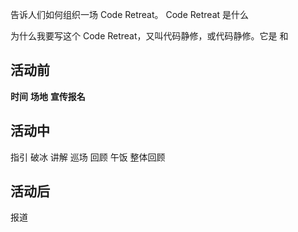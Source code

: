 告诉人们如何组织一场 Code Retreat。
Code Retreat 是什么

为什么我要写这个
Code Retreat，又叫代码静修，或代码静修。它是
和

## 活动前
**时间**
**场地**
**宣传报名**

## 活动中
指引
破冰
讲解
巡场
回顾
午饭
整体回顾

## 活动后
报道